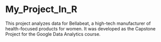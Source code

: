 # My_Project_In_R
This project analyzes data for Bellabeat, a high-tech manufacturer of health-focused products for women. It was developed as the Capstone Project for the Google Data Analytics course.
